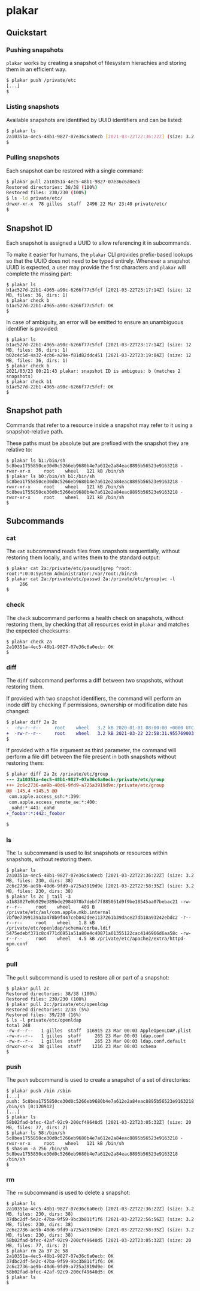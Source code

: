 # plakar


## Quickstart

### Pushing snapshots

`plakar` works by creating a snapshot of filesystem hierachies and storing them in an efficient way.

```sh
$ plakar push /private/etc
[...]
$
```


### Listing snapshots

Available snapshots are identified by UUID identifiers and can be listed:

```sh
$ plakar ls
2a10351a-4ec5-48b1-9827-07e36c6a0ecb [2021-03-22T22:36:22Z] (size: 3.2 MB, files: 230, dirs: 38)
$
```

### Pulling snapshots

Each snapshot can be restored with a single command:

```sh
$ plakar pull 2a10351a-4ec5-48b1-9827-07e36c6a0ecb
Restored directories: 38/38 (100%)
Restored files: 230/230 (100%)
$ ls -ld private/etc/
drwxr-xr-x  78 gilles  staff  2496 22 Mar 23:40 private/etc/
$
```


## Snapshot ID

Each snapshot is assigned a UUID to allow referencing it in subcommands.

To make it easier for humans,
the `plakar` CLI provides prefix-based lookups so that the UUID does not need to be typed entirely.
Whenever a snapshot UUID is expected,
a user may provide the first characters and `plakar` will complete the missing part:

```
$ plakar ls
b1ac527d-22b1-4965-a90c-6266f77c5fcf [2021-03-22T23:17:14Z] (size: 12 MB, files: 36, dirs: 1)
$ plakar check b
b1ac527d-22b1-4965-a90c-6266f77c5fcf: OK 
$
```

In case of ambiguity,
an error will be emitted to ensure an unambiguous identifier is provided:

```
$ plakar ls
b1ac527d-22b1-4965-a90c-6266f77c5fcf [2021-03-22T23:17:14Z] (size: 12 MB, files: 36, dirs: 1)
b02c4c5d-4a32-4cb6-a29e-f81d82ddc451 [2021-03-22T23:19:04Z] (size: 12 MB, files: 36, dirs: 1)
$ plakar check b 
2021/03/23 00:21:43 plakar: snapshot ID is ambigous: b (matches 2 snapshots)
$ plakar check b1
b1ac527d-22b1-4965-a90c-6266f77c5fcf: OK           
$ 
```

## Snapshot path

Commands that refer to a resource inside a snapshot may refer to it using a snapshot-relative path.

These paths must be absolute but are prefixed with the snapshot they are relative to:

```
$ plakar ls b1:/bin/sh
5c8bea1755850ce30d0c5266eb9680b4e7a612e2a84eac8895b56523e9163218 -rwxr-xr-x     root    wheel   121 kB /bin/sh
$ plakar ls b0:/bin/sh b1:/bin/sh
5c8bea1755850ce30d0c5266eb9680b4e7a612e2a84eac8895b56523e9163218 -rwxr-xr-x     root    wheel   121 kB /bin/sh
5c8bea1755850ce30d0c5266eb9680b4e7a612e2a84eac8895b56523e9163218 -rwxr-xr-x     root    wheel   121 kB /bin/sh
$
```


## Subcommands

### cat

The `cat` subcommand reads files from snapshots sequentially,
without restoring them locally,
and writes them to the standard output:

```
$ plakar cat 2a:/private/etc/passwd|grep ^root:
root:*:0:0:System Administrator:/var/root:/bin/sh
$ plakar cat 2a:/private/etc/passwd 2a:/private/etc/group|wc -l
     266
$
```

### check

The `check` subcommand performs a health check on snapshots,
without restoring them,
by checking that all resources exist in `plakar` and matches the expected checksums:

```
$ plakar check 2a
2a10351a-4ec5-48b1-9827-07e36c6a0ecb: OK           
$
```

### diff

The `diff` subcommand performs a diff between two snapshots,
without restoring them.

If provided with two snapshot identifiers,
the command will perform an inode diff by checking if permissions, ownership or modification date has changed:
```diff
$ plakar diff 2a 2c
-  -rw-r--r--     root    wheel   3.2 kB 2020-01-01 08:00:00 +0000 UTC /private/etc/group
+  -rw-r--r--     root    wheel   3.2 kB 2021-03-22 22:58:31.955769003 +0000 UTC /private/etc/group
$
```

If provided with a file argument as third parameter,
the command will perform a file diff between the file present in both snapshots without restoring them:
```diff
$ plakar diff 2a 2c /private/etc/group
--- 2a10351a-4ec5-48b1-9827-07e36c6a0ecb:/private/etc/group
+++ 2c6c2736-ae9b-40d6-9fd9-a725a3919d9e:/private/etc/group
@@ -145,4 +145,5 @@
 com.apple.access_ssh:*:399:
 com.apple.access_remote_ae:*:400:
 _oahd:*:441:_oahd
+_foobar:*:442:_foobar
 
$
```

### ls

The `ls` subcommand is used to list snapshots or resources within snapshots,
without restoring them.

```
$ plakar ls
2a10351a-4ec5-48b1-9827-07e36c6a0ecb [2021-03-22T22:36:22Z] (size: 3.2 MB, files: 230, dirs: 38)
2c6c2736-ae9b-40d6-9fd9-a725a3919d9e [2021-03-22T22:58:35Z] (size: 3.2 MB, files: 230, dirs: 38)
$ plakar ls 2c | tail -3 
a1b83027e0b929e389bde2984078b7debf7f885051d9f9be18545aa07bebac21 -rw-r--r--     root    wheel    409 B /private/etc/asl/com.apple.mkb.internal
7bf0e7399139a3a478b9f447ceb042dee1137261b39dace27db18a93242ebdc2 -r--r--r--     root    wheel   1.8 kB /private/etc/openldap/schema/corba.ldif
5475edebf371c8c4771d6951a51a80e4c40871a01355122cac4146966d6aa58c -rw-r--r--     root    wheel   4.5 kB /private/etc/apache2/extra/httpd-mpm.conf
$
```

### pull

The `pull` subcommand is used to restore all or part of a snapshot:

```
$ plakar pull 2c
Restored directories: 38/38 (100%)
Restored files: 230/230 (100%)
$ plakar pull 2c:/private/etc/openldap
Restored directories: 2/38 (5%)
Restored files: 39/230 (16%)
$ ls -l private/etc/openldap 
total 248
-rw-r--r--   1 gilles  staff  116915 23 Mar 00:03 AppleOpenLDAP.plist
-rw-r--r--   1 gilles  staff     265 23 Mar 00:03 ldap.conf
-rw-r--r--   1 gilles  staff     265 23 Mar 00:03 ldap.conf.default
drwxr-xr-x  38 gilles  staff    1216 23 Mar 00:03 schema
$
```

### push

The `push` subcommand is used to create a snapshot of a set of directories:

```
$ plakar push /bin /sbin
[...]
push: 5c8bea1755850ce30d0c5266eb9680b4e7a612e2a84eac8895b56523e9163218 /bin/sh [0:120912]
[...]
$ plakar ls
58b02fad-bfec-42af-92c9-200cf49640d5 [2021-03-22T23:05:32Z] (size: 20 MB, files: 77, dirs: 2)
$ plakar ls 58:/bin/sh  
5c8bea1755850ce30d0c5266eb9680b4e7a612e2a84eac8895b56523e9163218 -rwxr-xr-x     root    wheel   121 kB /bin/sh
$ shasum -a 256 /bin/sh
5c8bea1755850ce30d0c5266eb9680b4e7a612e2a84eac8895b56523e9163218  /bin/sh
$
```

### rm

The `rm` subcommand is used to delete a snapshot:

```
$ plakar ls
2a10351a-4ec5-48b1-9827-07e36c6a0ecb [2021-03-22T22:36:22Z] (size: 3.2 MB, files: 230, dirs: 38)
37dbc2df-5e2c-47ba-9f59-9bc3b811f1f6 [2021-03-22T22:56:56Z] (size: 3.2 MB, files: 230, dirs: 38)
2c6c2736-ae9b-40d6-9fd9-a725a3919d9e [2021-03-22T22:58:35Z] (size: 3.2 MB, files: 230, dirs: 38)
58b02fad-bfec-42af-92c9-200cf49640d5 [2021-03-22T23:05:32Z] (size: 20 MB, files: 77, dirs: 2)
$ plakar rm 2a 37 2c 58
2a10351a-4ec5-48b1-9827-07e36c6a0ecb: OK
37dbc2df-5e2c-47ba-9f59-9bc3b811f1f6: OK
2c6c2736-ae9b-40d6-9fd9-a725a3919d9e: OK
58b02fad-bfec-42af-92c9-200cf49640d5: OK
$ plakar ls
$
```
